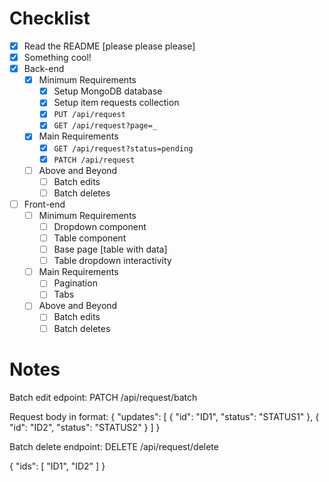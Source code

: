 # Checklist

<!-- Make sure you fill out this checklist with what you've done before submitting! -->

- [X] Read the README [please please please]
- [X] Something cool!
- [X] Back-end
  - [X] Minimum Requirements
    - [X] Setup MongoDB database
    - [X] Setup item requests collection
    - [X] `PUT /api/request`
    - [X] `GET /api/request?page=_`
  - [X] Main Requirements
    - [X] `GET /api/request?status=pending`
    - [X] `PATCH /api/request`
  - [ ] Above and Beyond
    - [ ] Batch edits
    - [ ] Batch deletes
- [ ] Front-end
  - [ ] Minimum Requirements
    - [ ] Dropdown component
    - [ ] Table component
    - [ ] Base page [table with data]
    - [ ] Table dropdown interactivity
  - [ ] Main Requirements
    - [ ] Pagination
    - [ ] Tabs
  - [ ] Above and Beyond
    - [ ] Batch edits
    - [ ] Batch deletes

# Notes

<!-- Notes go here -->

Batch edit edpoint: PATCH /api/request/batch

Request body in format:
{
  "updates": [
    { "id": "ID1", "status": "STATUS1" },
    { "id": "ID2", "status": "STATUS2" }
  ]
}


Batch delete endpoint: DELETE /api/request/delete

{
  "ids": [
    "ID1",
    "ID2"
  ]
}

